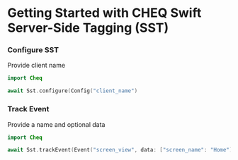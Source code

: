 # Getting Started with CHEQ Swift Server-Side Tagging (SST)

### Configure SST

Provide client name

```swift
import Cheq

await Sst.configure(Config("client_name") 
```

### Track Event

Provide a name and optional data

```swift
import Cheq

await Sst.trackEvent(Event("screen_view", data: ["screen_name": "Home"]) 
```

